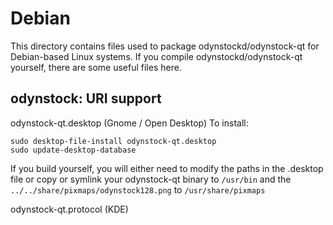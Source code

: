
Debian
====================
This directory contains files used to package odynstockd/odynstock-qt
for Debian-based Linux systems. If you compile odynstockd/odynstock-qt yourself, there are some useful files here.

## odynstock: URI support ##


odynstock-qt.desktop  (Gnome / Open Desktop)
To install:

	sudo desktop-file-install odynstock-qt.desktop
	sudo update-desktop-database

If you build yourself, you will either need to modify the paths in
the .desktop file or copy or symlink your odynstock-qt binary to `/usr/bin`
and the `../../share/pixmaps/odynstock128.png` to `/usr/share/pixmaps`

odynstock-qt.protocol (KDE)

